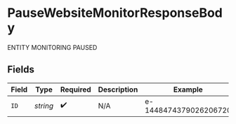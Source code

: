 # PauseWebsiteMonitorResponseBody

ENTITY MONITORING PAUSED


## Fields

| Field                 | Type                  | Required              | Description           | Example               |
| --------------------- | --------------------- | --------------------- | --------------------- | --------------------- |
| `ID`                  | *string*              | :heavy_check_mark:    | N/A                   | e-1448474379026206720 |
